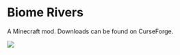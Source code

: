 # Biome Rivers

A Minecraft mod. Downloads can be found on CurseForge.

![](https://i.imgur.com/hYbIJGt.png)